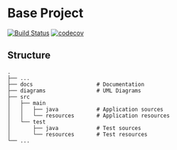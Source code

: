 # Base Project
[![Build Status](https://travis-ci.org/kk070326/BaseProject.svg?branch=master)](https://travis-ci.org/kk070326/BaseProject)
[![codecov](https://codecov.io/gh/kk070326/BaseProject/branch/master/graph/badge.svg)](https://codecov.io/gh/kk070326/BaseProject)

## Structure
```
.
├── ...
├── docs                    # Documentation
├── diagrams                # UML Diagrams
├── src
│   ├── main
│   │   ├── java            # Application sources
│   │   └── resources       # Application resources
│   └── test
│       ├── java            # Test sources
│       └── resources       # Test resources
└── ...
```
